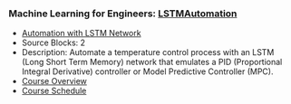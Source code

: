 ### Machine Learning for Engineers: [LSTMAutomation](https://www.apmonitor.com/pds/index.php/Main/LSTMAutomation)
- [Automation with LSTM Network](https://www.apmonitor.com/pds/index.php/Main/LSTMAutomation)
 - Source Blocks: 2
 - Description: Automate a temperature control process with an LSTM (Long Short Term Memory) network that emulates a PID (Proportional Integral Derivative) controller or Model Predictive Controller (MPC).
- [Course Overview](https://apmonitor.com/pds)
- [Course Schedule](https://apmonitor.com/pds/index.php/Main/CourseSchedule)

